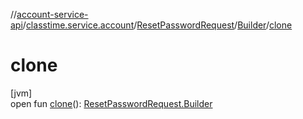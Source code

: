 //[account-service-api](../../../../index.md)/[classtime.service.account](../../index.md)/[ResetPasswordRequest](../index.md)/[Builder](index.md)/[clone](clone.md)

# clone

[jvm]\
open fun [clone](clone.md)(): [ResetPasswordRequest.Builder](index.md)
